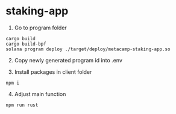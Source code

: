 # staking-app


1. Go to program folder
```
cargo build
cargo build-bpf
solana program deploy ./target/deploy/metacamp-staking-app.so
```

2. Copy newly generated program id into .env

3. Install packages in client folder
```
npm i

```

4. Adjust main function
```
npm run rust

```
